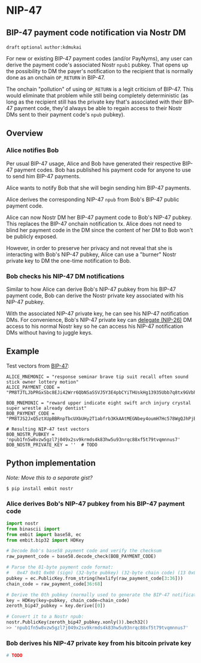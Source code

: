 NIP-47
======

BIP-47 payment code notification via Nostr DM
-----------------------------------

`draft` `optional` `author:kdmukai`

For new or existing BIP-47 payment codes (and/or PayNyms), any user can derive the payment code's associated Nostr `npub1` pubkey. That opens up the possibility to DM the payer's notification to the recipient that is normally done as an onchain `OP_RETURN` in BIP-47.

The onchain "pollution" of using `OP_RETURN` is a legit criticism of BIP-47. This would eliminate that problem while still being completely deterministic (as long as the recipient still has the private key that's associated with their BIP-47 payment code, they'd always be able to regain access to their Nostr DMs sent to their payment code's `npub` pubkey).


## Overview
### Alice notifies Bob
Per usual BIP-47 usage, Alice and Bob have generated their respective BIP-47 payment codes. Bob has published his payment code for anyone to use to send him BIP-47 payments.

Alice wants to notify Bob that she will begin sending him BIP-47 payments.

Alice derives the corresponding NIP-47 `npub` from Bob's BIP-47 public payment code.

Alice can now Nostr DM her BIP-47 payment code to Bob's NIP-47 pubkey. This replaces the BIP-47 onchain notification tx. Alice does not need to blind her payment code in the DM since the content of her DM to Bob won't be publicly exposed.

However, in order to preserve her privacy and not reveal that she is interacting with Bob's NIP-47 pubkey, Alice can use a "burner" Nostr private key to DM the one-time notification to Bob.

### Bob checks his NIP-47 DM notifications
Similar to how Alice can derive Bob's NIP-47 pubkey from his BIP-47 payment code, Bob can derive the Nostr private key associated with his NIP-47 pubkey.

With the associated NIP-47 private key, he can see his NIP-47 notification DMs. For convenience, Bob's NIP-47 private key can [delegate (NIP-26)](26.md) DM access to his normal Nostr key so he can access his NIP-47 notification DMs without having to juggle keys.


## Example
Test vectors from [BIP-47](https://github.com/bitcoin/bips/blob/master/bip-0047.mediawiki):
```
ALICE_MNEMONIC = "response seminar brave tip suit recall often sound stick owner lottery motion"
ALICE_PAYMENT_CODE = "PM8TJTLJbPRGxSbc8EJi42Wrr6QbNSaSSVJ5Y3E4pbCYiTHUskHg13935Ubb7q8tx9GVbh2UuRnBc3WSyJHhUrw8KhprKnn9eDznYGieTzFcwQRya4GA"

BOB_MNEMONIC = "reward upper indicate eight swift arch injury crystal super wrestle already dentist"
BOB_PAYMENT_CODE = "PM8TJS2JxQ5ztXUpBBRnpTbcUXbUHy2T1abfrb3KkAAtMEGNbey4oumH7Hc578WgQJhPjBxteQ5GHHToTYHE3A1w6p7tU6KSoFmWBVbFGjKPisZDbP97"
```

```
# Resulting NIP-47 test vectors
BOB_NOSTR_PUBKEY = 'npub1fn5w8vzw5gzl7j049x2sv9krmds4k83hw5u93nrqc88xf5t79tvqmnnus7'
BOB_NOSTR_PRIVATE_KEY = ''  # TODO
```


## Python implementation
_Note: Move this to a separate gist?_
```
$ pip install embit nostr
```

### Alice derives Bob's NIP-47 pubkey from his BIP-47 payment code
```python
import nostr
from binascii import 
from embit import base58, ec
from embit.bip32 import HDKey

# Decode Bob's base58 payment code and verify the checksum
raw_payment_code = base58.decode_check(BOB_PAYMENT_CODE)

# Parse the 81-byte payment code format:
#   0x47 0x01 0x00 (sign) (32-byte pubkey) (32-byte chain code) (13 0x00 bytes)
pubkey = ec.PublicKey.from_string(hexlify(raw_payment_code[3:36]))
chain_code = raw_payment_code[36:68]

# Derive the 0th pubkey (normally used to generate the BIP-47 notification addr)
key = HDKey(key=pubkey, chain_code=chain_code)
zeroth_bip47_pubkey = key.derive([0])

# Convert it to a Nostr npub:
nostr.PublicKey(zeroth_bip47_pubkey.xonly()).bech32()
>> 'npub1fn5w8vzw5gzl7j049x2sv9krmds4k83hw5u93nrqc88xf5t79tvqmnnus7'
```


### Bob derives his NIP-47 private key from his bitcoin private key
```python
# TODO
```
